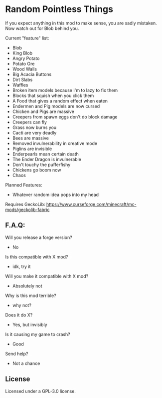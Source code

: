 # Random Pointless Things

If you expect anything in this mod to make sense, you are sadly mistaken. Now watch out for Blob behind you.

Current "feature" list:
  - Blob
  - King Blob
  - Angry Potato
  - Potato Ore
  - Wood Walls
  - Big Acacia Buttons
  - Dirt Slabs
  - Waffles
  - Broken item models because I'm to lazy to fix them
  - Blocks that squish when you click them
  - A Food that gives a random effect when eaten
  - Endermen and Pig models are now cursed
  - Chicken and Pigs are massive
  - Creepers from spawn eggs don't do block damage
  - Creepers can fly
  - Grass now burns you
  - Cacti are very deadly
  - Bees are massive
  - Removed invulnerability in creative mode
  - Piglins are invisible
  - Enderpearls mean certain death
  - The Ender Dragon is invulnerable
  - Don't touchy the pufferfishy
  - Chickens go boom now  
  - Chaos

Planned Features:
- Whatever random idea pops into my head

Requires GeckoLib: https://www.curseforge.com/minecraft/mc-mods/geckolib-fabric

## F.A.Q:

Will you release a forge version?  
- No

Is this compatible with X mod?
- idk, try it

Will you make it compatible with X mod?
- Absolutely not

Why is this mod terrible?
- why not?

Does it do X?
- Yes, but invisibly

Is it causing my game to crash?
- Good

Send help?
- Not a chance

## License

Licensed under a GPL-3.0 license.

